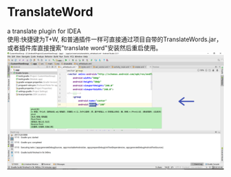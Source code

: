 # TranslateWord
a translate plugin for IDEA<br/>
使用:快捷键为T+W, 和普通插件一样可直接通过项目自带的TranslateWords.jar，或者插件库直接搜索"translate word"安装然后重启使用。<br/>
![image](https://github.com/jinbolx/TranslateWord/blob/master/picture/picture.PNG)
